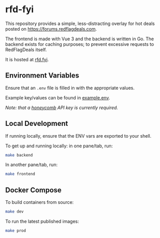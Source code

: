 # rfd-fyi

This repository provides a simple, less-distracting overlay for hot deals posted on https://forums.redflagdeals.com.

The frontend is made with Vue 3 and the backend is written in Go. The backend exists for caching purposes; to prevent excessive requests to RedFlagDeals itself.

It is hosted at [rfd.fyi](https://rfd.fyi).

## Environment Variables

Ensure that an `.env` file is filled in with the appropriate values.

Example key/values can be found in [example.env](./example.env).

_Note: that a [honeycomb](https://honeycomb.io/) API key is currently required._

## Local Development

If running locally, ensure that the ENV vars are exported to your shell.

To get up and running locally: in one pane/tab, run:

```sh
make backend
```

In another pane/tab, run:

```sh
make frontend
```

## Docker Compose

To build containers from source:

```sh
make dev
```

To run the latest published images:

```sh
make prod
```
